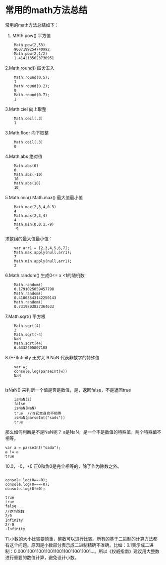 # 常用的math方法总结

常用的math方法总结如下：

1. MAth.pow() 平方值

```
	Math.pow(2,53)
	9007199254740992
	Math.pow(2,1/2)
	1.4142135623730951

```

2.Math.round()  四舍五入

```
	Math.round(0.5);
	1
	Math.round(0.2);
	0
	Math.round(0.7);
	1
```

3.Math.ciel 向上取整

```
	Math.ceil(.3)
	1
```

3.Math.floor 向下取整

```
	Math.ceil(.3)
	0
```

4.Math.abs  绝对值

```
	Math.abs(0)
	0
	Math.abs(-10)
	10
	Math.abs(10)
	10
```

5.Math.min()  Math.max()  最大值最小值

```
	Math.max(2,3,4,0.3)
	4
	Math.max(2,3,4)
	4
	Math.min(0,0.1,-9)
	-9
```
求数组的最大值最小值：

```
	var arr1 = [2,3,4,5,6,7];
	Math.max.apply(null,arr1);
	7
	Math.min.apply(null,arr1);
	2

```

6.Math.random() 生成0<= x <1的随机数

```
	Math.random()
	0.1791025059457798
	Math.random()
	0.41003543142250143
	Math.random()
	0.7319803827364633

```

7.Math.sqrt() 平方根

```
	Math.sqrt(4)
	2
	Math.sqrt(-4)
	NaN
	Math.sqrt(44)
	6.6332495807108
```
8.(+-)Infinity 无穷大
9.NaN 代表非数字的特殊值

```
	var w;
    console.log(parseInt(w))
	NaN
	
```
isNaN() 来判断一个值是否是数值，是，返回false，不是返回true

```
	isNaN(2)
	false
	isNaN(NaN)
	true  //与它本身也不相等
	isNaN(parseInt("sads"))
	true
```

那么如何判断是不是NaN呢？
a是NaN，是一个不是数值的特殊值，两个特殊值不相等。

```
var a = parseInt("sada");
a != a
true
```

10.0，-0，+0 正0和负0是完全相等的，除了作为除数之外。

```

console.log(0==-0);
console.log(0===-0);
console.log(0!=0);

true
true
false
//作为除数
2/0
Infinity
2/-0
-Infinity
```

11.小数的大小比较要慎重，整数可以进行比较。所有的基于二进制的计算方法都有这个问题。原因是小数部分表示成二进制精确不准确。比如：0.1表示成二进制：0.00011001100110011001100110011001...。所以《权威指南》建议用大整数进行重要的数值计算，避免设计小数。